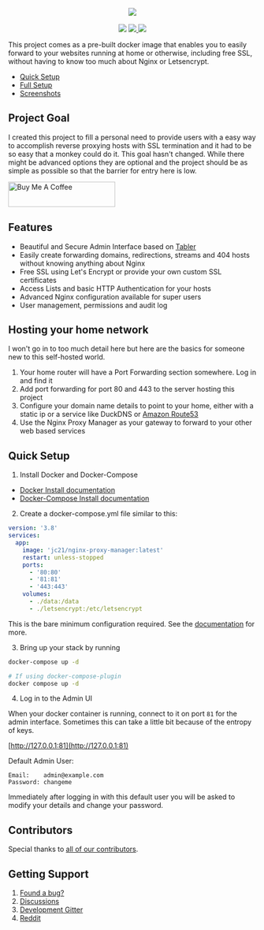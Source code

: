 <p align="center">
	<img src="https://nginxproxymanager.com/github.png">
	<br><br>
	<img src="https://img.shields.io/badge/version-2.12.4-green.svg?style=for-the-badge">
	<a href="https://hub.docker.com/repository/docker/jc21/nginx-proxy-manager">
		<img src="https://img.shields.io/docker/stars/jc21/nginx-proxy-manager.svg?style=for-the-badge">
	</a>
	<a href="https://hub.docker.com/repository/docker/jc21/nginx-proxy-manager">
		<img src="https://img.shields.io/docker/pulls/jc21/nginx-proxy-manager.svg?style=for-the-badge">
	</a>
</p>

This project comes as a pre-built docker image that enables you to easily forward to your websites
running at home or otherwise, including free SSL, without having to know too much about Nginx or Letsencrypt.

- [Quick Setup](#quick-setup)
- [Full Setup](https://nginxproxymanager.com/setup/)
- [Screenshots](https://nginxproxymanager.com/screenshots/)

## Project Goal

I created this project to fill a personal need to provide users with a easy way to accomplish reverse
proxying hosts with SSL termination and it had to be so easy that a monkey could do it. This goal hasn't changed.
While there might be advanced options they are optional and the project should be as simple as possible
so that the barrier for entry here is low.

<a href="https://www.buymeacoffee.com/jc21" target="_blank"><img src="http://public.jc21.com/github/by-me-a-coffee.png" alt="Buy Me A Coffee" style="height: 51px !important;width: 217px !important;" ></a>


## Features

- Beautiful and Secure Admin Interface based on [Tabler](https://tabler.github.io/)
- Easily create forwarding domains, redirections, streams and 404 hosts without knowing anything about Nginx
- Free SSL using Let's Encrypt or provide your own custom SSL certificates
- Access Lists and basic HTTP Authentication for your hosts
- Advanced Nginx configuration available for super users
- User management, permissions and audit log


## Hosting your home network

I won't go in to too much detail here but here are the basics for someone new to this self-hosted world.

1. Your home router will have a Port Forwarding section somewhere. Log in and find it
2. Add port forwarding for port 80 and 443 to the server hosting this project
3. Configure your domain name details to point to your home, either with a static ip or a service like DuckDNS or [Amazon Route53](https://github.com/jc21/route53-ddns)
4. Use the Nginx Proxy Manager as your gateway to forward to your other web based services

## Quick Setup

1. Install Docker and Docker-Compose

- [Docker Install documentation](https://docs.docker.com/install/)
- [Docker-Compose Install documentation](https://docs.docker.com/compose/install/)

2. Create a docker-compose.yml file similar to this:

```yml
version: '3.8'
services:
  app:
    image: 'jc21/nginx-proxy-manager:latest'
    restart: unless-stopped
    ports:
      - '80:80'
      - '81:81'
      - '443:443'
    volumes:
      - ./data:/data
      - ./letsencrypt:/etc/letsencrypt
```

This is the bare minimum configuration required. See the [documentation](https://nginxproxymanager.com/setup/) for more.

3. Bring up your stack by running

```bash
docker-compose up -d

# If using docker-compose-plugin
docker compose up -d

```

4. Log in to the Admin UI

When your docker container is running, connect to it on port `81` for the admin interface.
Sometimes this can take a little bit because of the entropy of keys.

[http://127.0.0.1:81](http://127.0.0.1:81)

Default Admin User:
```
Email:    admin@example.com
Password: changeme
```

Immediately after logging in with this default user you will be asked to modify your details and change your password.


## Contributors

Special thanks to [all of our contributors](https://github.com/NginxProxyManager/nginx-proxy-manager/graphs/contributors).


## Getting Support

1. [Found a bug?](https://github.com/NginxProxyManager/nginx-proxy-manager/issues)
2. [Discussions](https://github.com/NginxProxyManager/nginx-proxy-manager/discussions)
3. [Development Gitter](https://gitter.im/nginx-proxy-manager/community)
4. [Reddit](https://reddit.com/r/nginxproxymanager)
